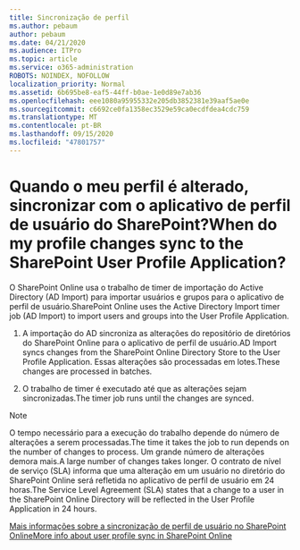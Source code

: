 ```yaml
---
title: Sincronização de perfil
ms.author: pebaum
author: pebaum
ms.date: 04/21/2020
ms.audience: ITPro
ms.topic: article
ms.service: o365-administration
ROBOTS: NOINDEX, NOFOLLOW
localization_priority: Normal
ms.assetid: 6b695be8-eaf5-44ff-b0ae-1e0d89e7ab36
ms.openlocfilehash: eee1080a95955332e205db3852381e39aaf5ae0e
ms.sourcegitcommit: c6692ce0fa1358ec3529e59ca0ecdfdea4cdc759
ms.translationtype: MT
ms.contentlocale: pt-BR
ms.lasthandoff: 09/15/2020
ms.locfileid: "47801757"
---
```

# <a name="when-do-my-profile-changes-sync-to-the-sharepoint-user-profile-application"></a><span data-ttu-id="d3023-102">Quando o meu perfil é alterado, sincronizar com o aplicativo de perfil de usuário do SharePoint?</span><span class="sxs-lookup"><span data-stu-id="d3023-102">When do my profile changes sync to the SharePoint User Profile Application?</span></span>

<span data-ttu-id="d3023-103">O SharePoint Online usa o trabalho de timer de importação do Active Directory (AD Import) para importar usuários e grupos para o aplicativo de perfil de usuário.</span><span class="sxs-lookup"><span data-stu-id="d3023-103">SharePoint Online uses the Active Directory Import timer job (AD Import) to import users and groups into the User Profile Application.</span></span> 
  
1. <span data-ttu-id="d3023-104">A importação do AD sincroniza as alterações do repositório de diretórios do SharePoint Online para o aplicativo de perfil de usuário.</span><span class="sxs-lookup"><span data-stu-id="d3023-104">AD Import syncs changes from the SharePoint Online Directory Store to the User Profile Application.</span></span> <span data-ttu-id="d3023-105">Essas alterações são processadas em lotes.</span><span class="sxs-lookup"><span data-stu-id="d3023-105">These changes are processed in batches.</span></span>
    
2. <span data-ttu-id="d3023-106">O trabalho de timer é executado até que as alterações sejam sincronizadas.</span><span class="sxs-lookup"><span data-stu-id="d3023-106">The timer job runs until the changes are synced.</span></span>
    
> [!NOTE]
> <span data-ttu-id="d3023-107">O tempo necessário para a execução do trabalho depende do número de alterações a serem processadas.</span><span class="sxs-lookup"><span data-stu-id="d3023-107">The time it takes the job to run depends on the number of changes to process.</span></span> <span data-ttu-id="d3023-108">Um grande número de alterações demora mais.</span><span class="sxs-lookup"><span data-stu-id="d3023-108">A large number of changes takes longer.</span></span> <span data-ttu-id="d3023-109">O contrato de nível de serviço (SLA) informa que uma alteração em um usuário no diretório do SharePoint Online será refletida no aplicativo de perfil de usuário em 24 horas.</span><span class="sxs-lookup"><span data-stu-id="d3023-109">The Service Level Agreement (SLA) states that a change to a user in the SharePoint Online Directory will be reflected in the User Profile Application in 24 hours.</span></span> 
  
[<span data-ttu-id="d3023-110">Mais informações sobre a sincronização de perfil de usuário no SharePoint Online</span><span class="sxs-lookup"><span data-stu-id="d3023-110">More info about user profile sync in SharePoint Online</span></span>](https://go.microsoft.com/fwlink/?linkid=875671)
  

